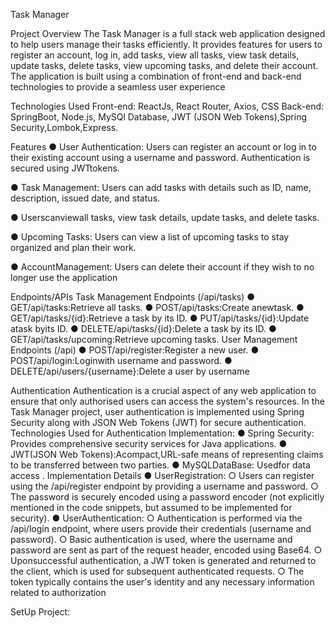 Task Manager

 Project Overview
 The Task Manager is a full stack web application designed to help users manage
 their tasks efficiently. It provides features for users to register an account, log in, add
 tasks, view all tasks, view task details, update tasks, delete tasks, view upcoming
 tasks, and delete their account. The application is built using a combination of
 front-end and back-end technologies to provide a seamless user experience

 Technologies Used
 Front-end:  ReactJs, React Router, Axios, CSS
 Back-end: SpringBoot, Node.js, MySQl Database, JWT (JSON Web Tokens),Spring Security,Lombok,Express.

 Features
 ● User Authentication: Users can register an account or log in to their existing
 account using a username and password. Authentication is secured using
 JWTtokens.
 
 ● Task Management: Users can add tasks with details such as ID, name,
 description, issued date, and status.
 
 ● Userscanviewall tasks, view task details, update tasks, and delete tasks.
 
 ● Upcoming Tasks: Users can view a list of upcoming tasks to stay organized
 and plan their work.
 
 ● AccountManagement: Users can delete their account if they wish to no longer
 use the application

 Endpoints/APIs
 Task Management Endpoints (/api/tasks)
 ● GET/api/tasks:Retrieve all tasks.
 ● POST/api/tasks:Create anewtask.
 ● GET/api/tasks/{id}:Retrieve a task by its ID.
 ● PUT/api/tasks/{id}:Update atask byits ID.
 ● DELETE/api/tasks/{id}:Delete a task by its ID.
 ● GET/api/tasks/upcoming:Retrieve upcoming tasks.
 User Management Endpoints (/api)
 ● POST/api/register:Register a new user.
 ● POST/api/login:Loginwith username and password.
 ● DELETE/api/users/{username}:Delete a user by username


 Authentication
 Authentication is a crucial aspect of any web application to ensure that only
 authorised users can access the system's resources. In the Task Manager project,
 user authentication is implemented using Spring Security along with JSON Web
 Tokens (JWT) for secure authentication.
 Technologies Used for Authentication Implementation:
 ● Spring Security: Provides comprehensive security services for Java
 applications.
 ● JWT(JSON Web Tokens):Acompact,URL-safe means of representing claims
 to be transferred between two parties.
 ● MySQLDataBase: Usedfor data access .
 Implementation Details
 ● UserRegistration:
 ○ Users can register using the /api/register endpoint by providing a
 username and password.
 ○ The password is securely encoded using a password encoder (not
 explicitly mentioned in the code snippets, but assumed to be
 implemented for security).
 ● UserAuthentication:
 ○ Authentication is performed via the /api/login endpoint, where
 users provide their credentials (username and password).
 ○ Basic authentication is used, where the username and password are
 sent as part of the request header, encoded using Base64.
 ○ Uponsuccessful authentication, a JWT token is generated and returned
 to the client, which is used for subsequent authenticated requests.
 ○ The token typically contains the user's identity and any necessary
 information related to authorization


 SetUp Project:


 
 
